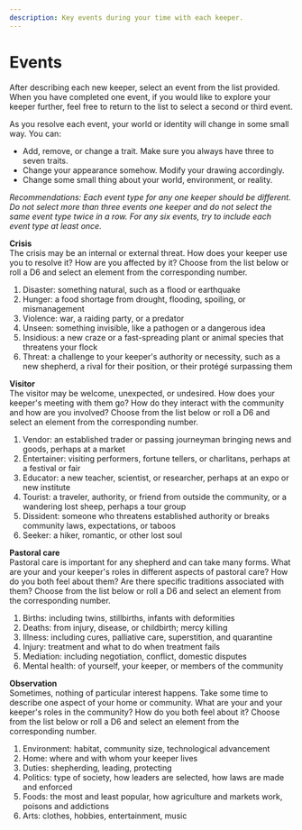 ```yaml
---
description: Key events during your time with each keeper.
---
```


# Events

After describing each new keeper, select an event from the list provided. When you have completed one event, if you would like to explore your keeper further, feel free to return to the list to select a second or third event. 

As you resolve each event, your world or identity will change in some small way. You can:

* Add, remove, or change a trait. Make sure you always have three to seven traits.
* Change your appearance somehow. Modify your drawing accordingly.
* Change some small thing about your world, environment, or reality.

_Recommendations: Each event type for any one keeper should be different. Do not select more than three events one keeper and do not select the same event type twice in a row. For any six events, try to include each event type at least once._

**Crisis**  
The crisis may be an internal or external threat. How does your keeper use you to resolve it? How are you affected by it? Choose from the list below or roll a D6 and select an element from the corresponding number.

1. Disaster: something natural, such as a flood or earthquake
2. Hunger: a food shortage from drought, flooding, spoiling, or mismanagement
3. Violence: war, a raiding party, or a predator
4. Unseen: something invisible, like a pathogen or a dangerous idea
5. Insidious: a new craze or a fast-spreading plant or animal species that threatens your flock
6. Threat: a challenge to your keeper's authority or necessity, such as a new shepherd, a rival for their position, or their protégé surpassing them

**Visitor**  
The visitor may be welcome, unexpected, or undesired. How does your keeper's meeting with them go? How do they interact with the community and how are you involved? Choose from the list below or roll a D6 and select an element from the corresponding number.

1. Vendor: an established trader or passing journeyman bringing news and goods, perhaps at a market
2. Entertainer: visiting performers, fortune tellers, or charlitans, perhaps at a festival or fair
3. Educator: a new teacher, scientist, or researcher, perhaps at an expo or new institute
4. Tourist: a traveler, authority, or friend from outside the community, or a wandering lost sheep, perhaps a tour group
5. Dissident: someone who threatens established authority or breaks community laws, expectations, or taboos
6. Seeker: a hiker, romantic, or other lost soul

**Pastoral care**  
Pastoral care is important for any shepherd and can take many forms. What are your and your keeper's roles in different aspects of pastoral care? How do you both feel about them? Are there specific traditions associated with them? Choose from the list below or roll a D6 and select an element from the corresponding number.

1. Births: including twins, stillbirths, infants with deformities
2. Deaths: from injury, disease, or childbirth; mercy killing
3. Illness: including cures, palliative care, superstition, and quarantine
4. Injury: treatment and what to do when treatment fails
5. Mediation: including negotiation, conflict, domestic disputes
6. Mental health: of yourself, your keeper, or members of the community

**Observation**  
Sometimes, nothing of particular interest happens. Take some time to describe one aspect of your home or community. What are your and your keeper's roles in the community? How do you both feel about it? Choose from the list below or roll a D6 and select an element from the corresponding number.

1. Environment: habitat, community size, technological advancement
2. Home: where and with whom your keeper lives
3. Duties: shepherding, leading, protecting
4. Politics: type of society, how leaders are selected, how laws are made and enforced
5. Foods: the most and least popular, how agriculture and markets work, poisons and addictions
6. Arts: clothes, hobbies, entertainment, music

